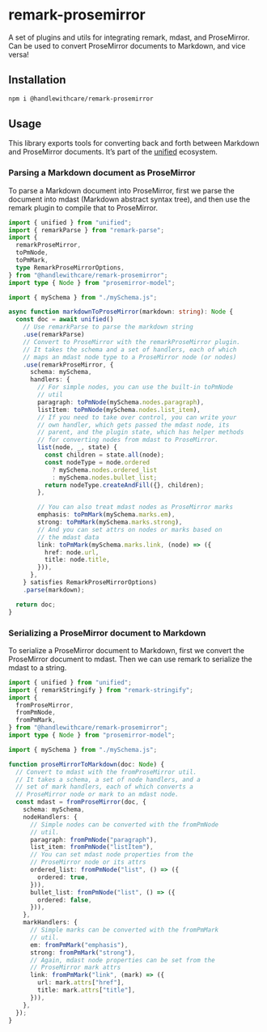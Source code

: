 # remark-prosemirror

A set of plugins and utils for integrating remark, mdast, and ProseMirror. Can
be used to convert ProseMirror documents to Markdown, and vice versa!

<!-- toc -->

<!-- end-toc -->

## Installation

```sh
npm i @handlewithcare/remark-prosemirror
```

## Usage

This library exports tools for converting back and forth between Markdown and
ProseMirror documents. It&rsquo;s part of the [unified](https://unifiedjs.com)
ecosystem.

### Parsing a Markdown document as ProseMirror

To parse a Markdown document into ProseMirror, first we parse the document into
mdast (Markdown abstract syntax tree), and then use the remark plugin to compile
that to ProseMirror.

```ts
import { unified } from "unified";
import { remarkParse } from "remark-parse";
import {
  remarkProseMirror,
  toPmNode,
  toPmMark,
  type RemarkProseMirrorOptions,
} from "@handlewithcare/remark-prosemirror";
import type { Node } from "prosemirror-model";

import { mySchema } from "./mySchema.js";

async function markdownToProseMirror(markdown: string): Node {
  const doc = await unified()
    // Use remarkParse to parse the markdown string
    .use(remarkParse)
    // Convert to ProseMirror with the remarkProseMirror plugin.
    // It takes the schema and a set of handlers, each of which
    // maps an mdast node type to a ProseMirror node (or nodes)
    .use(remarkProseMirror, {
      schema: mySchema,
      handlers: {
        // For simple nodes, you can use the built-in toPmNode
        // util
        paragraph: toPmNode(mySchema.nodes.paragraph),
        listItem: toPmNode(mySchema.nodes.list_item),
        // If you need to take over control, you can write your
        // own handler, which gets passed the mdast node, its
        // parent, and the plugin state, which has helper methods
        // for converting nodes from mdast to ProseMirror.
        list(node, _, state) {
          const children = state.all(node);
          const nodeType = node.ordered
            ? mySchema.nodes.ordered_list
            : mySchema.nodes.bullet_list;
          return nodeType.createAndFill({}, children);
        },

        // You can also treat mdast nodes as ProseMirror marks
        emphasis: toPmMark(mySchema.marks.em),
        strong: toPmMark(mySchema.marks.strong),
        // And you can set attrs on nodes or marks based on
        // the mdast data
        link: toPmMark(mySchema.marks.link, (node) => ({
          href: node.url,
          title: node.title,
        })),
      },
    } satisfies RemarkProseMirrorOptions)
    .parse(markdown);

  return doc;
}
```

### Serializing a ProseMirror document to Markdown

To serialize a ProseMirror document to Markdown, first we convert the
ProseMirror document to mdast. Then we can use remark to serialize the mdast to
a string.

```ts
import { unified } from "unified";
import { remarkStringify } from "remark-stringify";
import {
  fromProseMirror,
  fromPmNode,
  fromPmMark,
} from "@handlewithcare/remark-prosemirror";
import type { Node } from "prosemirror-model";

import { mySchema } from "./mySchema.js";

function proseMirrorToMarkdown(doc: Node) {
  // Convert to mdast with the fromProseMirror util.
  // It takes a schema, a set of node handlers, and a
  // set of mark handlers, each of which converts a
  // ProseMirror node or mark to an mdast node.
  const mdast = fromProseMirror(doc, {
    schema: mySchema,
    nodeHandlers: {
      // Simple nodes can be converted with the fromPmNode
      // util.
      paragraph: fromPmNode("paragraph"),
      list_item: fromPmNode("listItem"),
      // You can set mdast node properties from the
      // ProseMirror node or its attrs
      ordered_list: fromPmNode("list", () => ({
        ordered: true,
      })),
      bullet_list: fromPmNode("list", () => ({
        ordered: false,
      })),
    },
    markHandlers: {
      // Simple marks can be converted with the fromPmMark
      // util.
      em: fromPmMark("emphasis"),
      strong: fromPmMark("strong"),
      // Again, mdast node properties can be set from the
      // ProseMirror mark attrs
      link: fromPmMark("link", (mark) => ({
        url: mark.attrs["href"],
        title: mark.attrs["title"],
      })),
    },
  });
}
```
